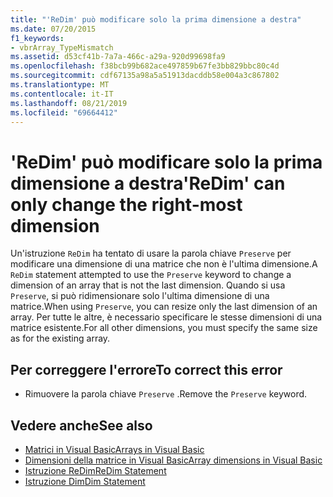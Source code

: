 ```yaml
---
title: "'ReDim' può modificare solo la prima dimensione a destra"
ms.date: 07/20/2015
f1_keywords:
- vbrArray_TypeMismatch
ms.assetid: d53cf41b-7a7a-466c-a29a-920d99698fa9
ms.openlocfilehash: f38bcb99b682ace497859b67fe3bb829bbc80c4d
ms.sourcegitcommit: cdf67135a98a5a51913dacddb58e004a3c867802
ms.translationtype: MT
ms.contentlocale: it-IT
ms.lasthandoff: 08/21/2019
ms.locfileid: "69664412"
---
```

# <a name="redim-can-only-change-the-right-most-dimension"></a><span data-ttu-id="4c8ea-102">'ReDim' può modificare solo la prima dimensione a destra</span><span class="sxs-lookup"><span data-stu-id="4c8ea-102">'ReDim' can only change the right-most dimension</span></span>
<span data-ttu-id="4c8ea-103">Un'istruzione `ReDim` ha tentato di usare la parola chiave `Preserve` per modificare una dimensione di una matrice che non è l'ultima dimensione.</span><span class="sxs-lookup"><span data-stu-id="4c8ea-103">A `ReDim` statement attempted to use the `Preserve` keyword to change a dimension of an array that is not the last dimension.</span></span> <span data-ttu-id="4c8ea-104">Quando si usa `Preserve`, si può ridimensionare solo l'ultima dimensione di una matrice.</span><span class="sxs-lookup"><span data-stu-id="4c8ea-104">When using `Preserve`, you can resize only the last dimension of an array.</span></span> <span data-ttu-id="4c8ea-105">Per tutte le altre, è necessario specificare le stesse dimensioni di una matrice esistente.</span><span class="sxs-lookup"><span data-stu-id="4c8ea-105">For all other dimensions, you must specify the same size as for the existing array.</span></span>  
  
## <a name="to-correct-this-error"></a><span data-ttu-id="4c8ea-106">Per correggere l'errore</span><span class="sxs-lookup"><span data-stu-id="4c8ea-106">To correct this error</span></span>  
  
- <span data-ttu-id="4c8ea-107">Rimuovere la parola chiave `Preserve` .</span><span class="sxs-lookup"><span data-stu-id="4c8ea-107">Remove the `Preserve` keyword.</span></span>  
  
## <a name="see-also"></a><span data-ttu-id="4c8ea-108">Vedere anche</span><span class="sxs-lookup"><span data-stu-id="4c8ea-108">See also</span></span>

- [<span data-ttu-id="4c8ea-109">Matrici in Visual Basic</span><span class="sxs-lookup"><span data-stu-id="4c8ea-109">Arrays in Visual Basic</span></span>](../programming-guide/language-features/arrays/index.md)
- [<span data-ttu-id="4c8ea-110">Dimensioni della matrice in Visual Basic</span><span class="sxs-lookup"><span data-stu-id="4c8ea-110">Array dimensions in Visual Basic</span></span>](../programming-guide/language-features/arrays/array-dimensions.md)
- [<span data-ttu-id="4c8ea-111">Istruzione ReDim</span><span class="sxs-lookup"><span data-stu-id="4c8ea-111">ReDim Statement</span></span>](../../visual-basic/language-reference/statements/redim-statement.md)
- [<span data-ttu-id="4c8ea-112">Istruzione Dim</span><span class="sxs-lookup"><span data-stu-id="4c8ea-112">Dim Statement</span></span>](../../visual-basic/language-reference/statements/dim-statement.md)
